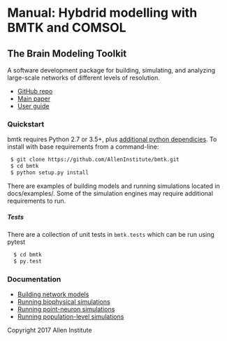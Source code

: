 # Manual: Hybdrid modelling with BMTK and COMSOL 

## The Brain Modeling Toolkit

A software development package for building, simulating, and analyzing large-scale networks of different levels of resolution.

- [GitHub repo](https://github.com/AllenInstitute/bmtk)
- [Main paper](https://journals.plos.org/ploscompbiol/article?id=10.1371/journal.pcbi.1008386)
- [User guide](https://alleninstitute.github.io/bmtk/)


### Quickstart

bmtk requires Python 2.7 or 3.5+, plus [additional python dependicies](https://alleninstitute.github.io/bmtk/index.html#base-installation). To install with
base requirements from a command-line:

```bash
 $ git clone https://github.com/AllenInstitute/bmtk.git
 $ cd bmtk
 $ python setup.py install
```

There are examples of building models and running simulations located in docs/examples/. Some of the simulation engines may require additional requirements to run.

##### Tests

There are a collection of unit tests in `bmtk.tests` which can be run using pytest

```bash
  $ cd bmtk
  $ py.test
```

### Documentation


- [Building network models](https://alleninstitute.github.io/bmtk/builder.html)
- [Running biophysical simulations](https://alleninstitute.github.io/bmtk/bionet.html)
- [Running point-neuron simulations](https://alleninstitute.github.io/bmtk/pointnet.html)
- [Running population-level simulations](https://alleninstitute.github.io/bmtk/popnet.html)

Copyright 2017 Allen Institute

